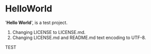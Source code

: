 ﻿# HelloWorld

'**Hello World**', is a test project.

1. Changing LICENSE to LICENSE.md.
2. Changing LICENSE.md and README.md text encoding to UTF-8.

TEST
